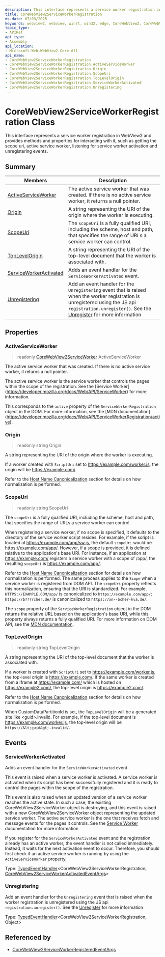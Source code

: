 ```yaml
---
description: This interface represents a service worker registration in WebView2 and provides methods and properties for interacting with it, such as getting the scope uri, active service worker, listening for service worker activation and unregistering events.
title: CoreWebView2ServiceWorkerRegistration
ms.date: 07/08/2025
keywords: webview2, webview, winrt, win32, edge, CoreWebView2, CoreWebView2Controller, browser control, edge html, CoreWebView2ServiceWorkerRegistration
topic_type:
- APIRef
api_type:
- Assembly
api_location:
- Microsoft.Web.WebView2.Core.dll
api_name:
- CoreWebView2ServiceWorkerRegistration
- CoreWebView2ServiceWorkerRegistration.ActiveServiceWorker
- CoreWebView2ServiceWorkerRegistration.Origin
- CoreWebView2ServiceWorkerRegistration.ScopeUri
- CoreWebView2ServiceWorkerRegistration.TopLevelOrigin
- CoreWebView2ServiceWorkerRegistration.ServiceWorkerActivated
- CoreWebView2ServiceWorkerRegistration.Unregistering
---
```


# CoreWebView2ServiceWorkerRegistration Class



This interface represents a service worker registration in WebView2 and provides methods and properties for interacting with it, such as getting the scope uri, active service worker, listening for service worker activation and unregistering events.


## Summary

Members|Description
--|--
[ActiveServiceWorker](#activeserviceworker) | The active service worker that was created. If there is no active service worker, it returns a null pointer.
[Origin](#origin) | A string representing the URI of the origin where the worker is executing.
[ScopeUri](#scopeuri) | The `scopeUri` is a fully qualified URI, including the scheme, host and path, that specifies the range of URLs a service worker can control.
[TopLevelOrigin](#toplevelorigin) | A string representing the URI of the top-level document that the worker is associated with.
[ServiceWorkerActivated](#serviceworkeractivated) | Adds an event handler for the `ServiceWorkerActivated` event.
[Unregistering](#unregistering) | Add an event handler for the `Unregistering` event that is raised when the worker registration is unregistered using the JS api `registration.unregister()`. See the [Unregister](https://developer.mozilla.org/docs/Web/API/ServiceWorkerRegistration/unregister) for more information

## Properties

### ActiveServiceWorker

> readonly  [CoreWebView2ServiceWorker](corewebview2serviceworker.md) ActiveServiceWorker

The active service worker that was created. If there is no active service worker, it returns a null pointer.

The active service worker is the service worker that controls the pages within the scope of the registration. See the [Service Worker] (https://developer.mozilla.org/docs/Web/API/ServiceWorker) for more information.

This corresponds to the `active` property of the `ServiceWorkerRegistration` object in the DOM. For more information, see the [MDN documentation]
(https://developer.mozilla.org/docs/Web/API/ServiceWorkerRegistration/active).


### Origin

> readonly  string Origin

A string representing the URI of the origin where the worker is executing.

If a worker created with `ScriptUri` set to https://example.com/worker.js, the origin will be https://example.com/.

Refer to the [Host Name Canonicalization](#host-name-canonicalization) section for details on how normalization is performed.


### ScopeUri

> readonly  string ScopeUri

The `scopeUri` is a fully qualified URI, including the scheme, host and path, that specifies the range of URLs a service worker can control.

When registering a service worker, if no scope is specified, it defaults to the directory of the service worker script resides. For example, if the script is located at https://example.com/app/sw.js, the default `scopeUri` would be https://example.com/app/. However, if a scope is provided, it is defined relative to the application's base URI. For instance, if an application at https://example.com/ registers a service worker with a scope of /app/, the resulting `scopeUri` is https://example.com/app/.

Refer to the [Host Name Canonicalization](#host-name-canonicalization) section for details on how normalization is performed. The same process applies to the `Scope` when a service worker is registered from DOM API. The `scopeUri` property reflects this normalization, ensuring that the URI is standardized. For example, `HTTPS://EXAMPLE.COM/app/` is canonicalized to `https://example.com/app/`; `https://b????cher.de/` is canonicalized to `https://xn--bcher-kva.de/`.

The `scope` property of the `ServiceWorkerRegistration` object in the DOM returns the relative URL based on the application's base URI, while this property always returns a fully qualified URI.  For more information on DOM API, see the [MDN documentation](https://developer.mozilla.org/docs/Web/API/ServiceWorkerRegistration/scope).


### TopLevelOrigin

> readonly  string TopLevelOrigin

A string representing the URI of the top-level document that the worker is associated with.

If a worker is created with `ScriptUri` set to https://example.com/worker.js, the top-level origin is https://example.com/. If the same worker is created from a iframe at https://example.com/ which is hosted on https://example2.com/, the top-level origin is https://example2.com/.

Refer to the [Host Name Canonicalization](#host-name-canonicalization) section for details on how normalization is performed.

When CustomDataPartitionId is set, the `TopLevelOrigin` will be a generated site like &lt;guid&gt;.invalid. For example, if the top-level document is https://example.com/worker.js, the top-level origin will be `https://&lt;guid&gt;.invalid/`.






## Events

### ServiceWorkerActivated

Adds an event handler for the `ServiceWorkerActivated` event.

This event is raised when a service worker is activated. A service worker is activated when its script has been successfully registered and it is ready to control the pages within the scope of the registration.

This event is also raised when an updated version of a service worker reaches the active state. In such a case, the existing CoreWebView2ServiceWorker object is destroying, and this event is raised with a new CoreWebView2ServiceWorker object representing the updated service worker. The active service worker is the one that receives fetch and message events for the pages it controls. See the [Service Worker](https://developer.mozilla.org/en-US/docs/Web/API/ServiceWorkerRegistration/active) documentation for more information.

If you register for the `ServiceWorkerActivated` event and the registration already has an active worker, the event handler is not called immediately. Instead, it waits for the next activation event to occur. Therefore, you should first check if an active service worker is running by using the `ActiveServiceWorker` property.


Type: [TypedEventHandler](/uwp/api/Windows.Foundation.TypedEventHandler-2)&lt;CoreWebView2ServiceWorkerRegistration, [CoreWebView2ServiceWorkerActivatedEventArgs](corewebview2serviceworkeractivatedeventargs.md)&gt;

### Unregistering

Add an event handler for the `Unregistering` event that is raised when the worker registration is unregistered using the JS api `registration.unregister()`. See the [Unregister](https://developer.mozilla.org/docs/Web/API/ServiceWorkerRegistration/unregister) for more information


Type: [TypedEventHandler](/uwp/api/Windows.Foundation.TypedEventHandler-2)&lt;CoreWebView2ServiceWorkerRegistration, Object&gt;



## Referenced by

- [CoreWebView2ServiceWorkerRegisteredEventArgs](corewebview2serviceworkerregisteredeventargs.md)
